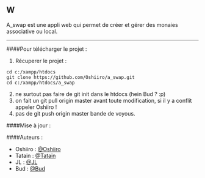 ## W

A_swap est une appli web qui permet de créer et gérer des monaies associative ou local.

---

####Pour télécharger le projet :

1. Récuperer le projet :

  ```
  cd c:/xampp/htdocs
  git clone https://github.com/Oshiiro/a_swap.git
  cd c:/xampp/htdocs/a_swap

  ```

2. ne surtout pas faire de git init dans le htdocs (hein Bud ? :p)
3. on fait un git pull origin master avant toute modification, si il y a conflit appeler Oshiiro !
4. pas de git push origin master bande de voyous.

####Mise à jour :




####Auteurs :
* Oshiiro : [@Oshiiro](https://github.com/Oshiiro)
* Tatain : [@Tatain](https://github.com/tatain1)
* JL : [@JL](https://github.com/J-Hell-P)
* Bud : [@Bud](https://github.com/Big-Bud)
